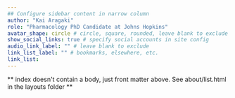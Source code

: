 ```yaml
---
## Configure sidebar content in narrow column
author: "Kai Aragaki"
role: "Pharmacology PhD Candidate at Johns Hopkins"
avatar_shape: circle # circle, square, rounded, leave blank to exclude
show_social_links: true # specify social accounts in site config
audio_link_label: "" # leave blank to exclude
link_list_label: "" # bookmarks, elsewhere, etc.
link_list:
---
```


** index doesn't contain a body, just front matter above.
See about/list.html in the layouts folder **